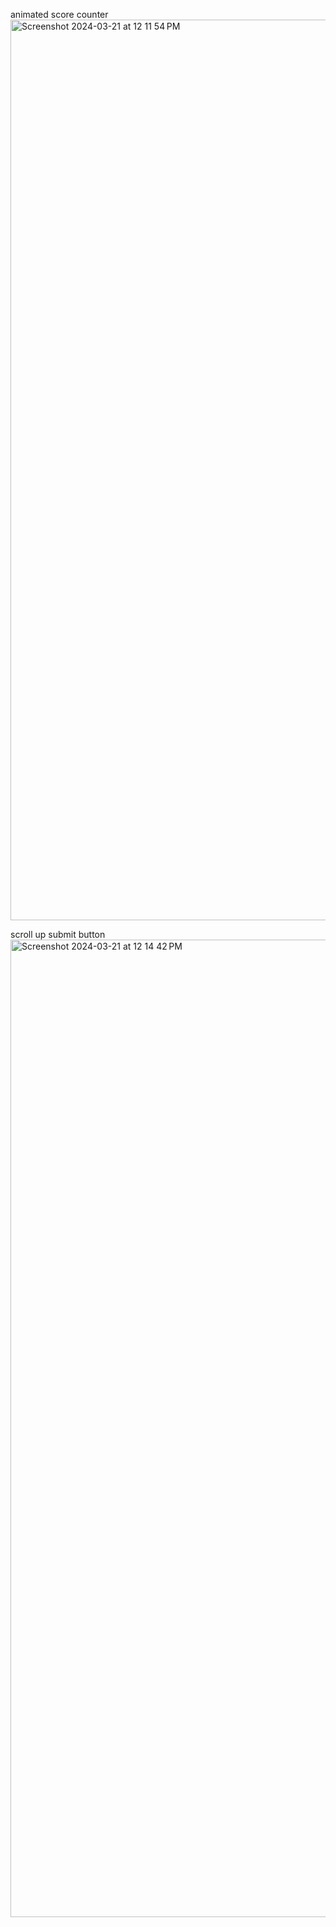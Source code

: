 animated score counter
<img width="1441" alt="Screenshot 2024-03-21 at 12 11 54 PM" src="https://github.com/irenechoidev/Quiz_App/assets/143298470/319ae666-6f38-46e2-8c4a-2a32439fbdc2">

scroll up submit button
<img width="1564" alt="Screenshot 2024-03-21 at 12 14 42 PM" src="https://github.com/irenechoidev/Quiz_App/assets/143298470/b70f8443-f337-488a-8351-f443d7b9efa4">
